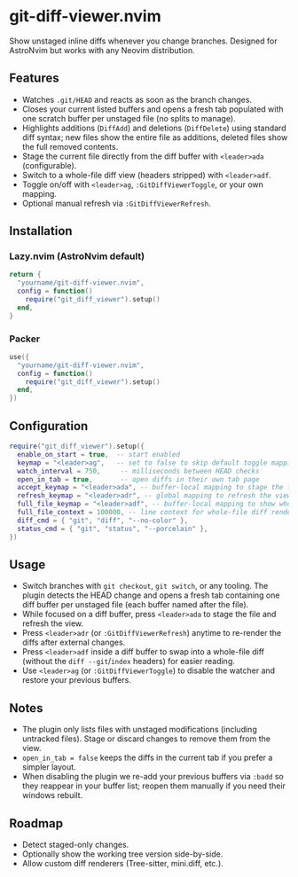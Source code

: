 # git-diff-viewer.nvim

Show unstaged inline diffs whenever you change branches. Designed for AstroNvim but works with any Neovim distribution.

## Features

- Watches `.git/HEAD` and reacts as soon as the branch changes.
- Closes your current listed buffers and opens a fresh tab populated with one scratch buffer per unstaged file (no splits to manage).
- Highlights additions (`DiffAdd`) and deletions (`DiffDelete`) using standard diff syntax; new files show the entire file as additions, deleted files show the full removed contents.
- Stage the current file directly from the diff buffer with `<leader>ada` (configurable).
- Switch to a whole-file diff view (headers stripped) with `<leader>adf`.
- Toggle on/off with `<leader>ag`, `:GitDiffViewerToggle`, or your own mapping.
- Optional manual refresh via `:GitDiffViewerRefresh`.

## Installation

### Lazy.nvim (AstroNvim default)

```lua
return {
  "yourname/git-diff-viewer.nvim",
  config = function()
    require("git_diff_viewer").setup()
  end,
}
```

### Packer

```lua
use({
  "yourname/git-diff-viewer.nvim",
  config = function()
    require("git_diff_viewer").setup()
  end,
})
```

## Configuration

```lua
require("git_diff_viewer").setup({
  enable_on_start = true,  -- start enabled
  keymap = "<leader>ag",   -- set to false to skip default toggle mapping
  watch_interval = 750,     -- milliseconds between HEAD checks
  open_in_tab = true,       -- open diffs in their own tab page
  accept_keymap = "<leader>ada", -- buffer-local mapping to stage the file
  refresh_keymap = "<leader>adr", -- global mapping to refresh the view
  full_file_keymap = "<leader>adf", -- buffer-local mapping to show whole-file diff
  full_file_context = 100000, -- line context for whole-file diff rendering
  diff_cmd = { "git", "diff", "--no-color" },
  status_cmd = { "git", "status", "--porcelain" },
})
```

## Usage

- Switch branches with `git checkout`, `git switch`, or any tooling. The plugin detects the HEAD change and opens a fresh tab containing one diff buffer per unstaged file (each buffer named after the file).
- While focused on a diff buffer, press `<leader>ada` to stage the file and refresh the view.
- Press `<leader>adr` (or `:GitDiffViewerRefresh`) anytime to re-render the diffs after external changes.
- Press `<leader>adf` inside a diff buffer to swap into a whole-file diff (without the `diff --git`/`index` headers) for easier reading.
- Use `<leader>ag` (or `:GitDiffViewerToggle`) to disable the watcher and restore your previous buffers.

## Notes

- The plugin only lists files with unstaged modifications (including untracked files). Stage or discard changes to remove them from the view.
- `open_in_tab = false` keeps the diffs in the current tab if you prefer a simpler layout.
- When disabling the plugin we re-add your previous buffers via `:badd` so they reappear in your buffer list; reopen them manually if you need their windows rebuilt.

## Roadmap

- Detect staged-only changes.
- Optionally show the working tree version side-by-side.
- Allow custom diff renderers (Tree-sitter, mini.diff, etc.).

